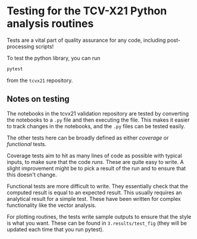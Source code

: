 # Testing for the TCV-X21 Python analysis routines

Tests are a vital part of quality assurance for any code, including post-processing scripts!

To test the python library, you can run
```bash
pytest
```
from the `tcvx21` repository.

## Notes on testing

The notebooks in the tcvx21 validation repository are tested by converting the notebooks to a `.py` file and then executing the file.
This makes it easier to track changes in the notebooks, and the `.py` files can be tested easily.

The other tests here can be broadly defined as either *coverage* or *functional* tests.

Coverage tests aim to hit as many lines of code as possible with typical inputs, to make sure that the code *runs*.
These are quite easy to write. A slight improvement might be to pick a result of the run and to ensure that this
doesn't change.

Functional tests are more difficult to write. They essentially check that the computed result is equal to
an expected result. This usually requires an analytical result for a simple test. These have been written for
complex functionality like the vector analysis.

For plotting routines, the tests write sample outputs to ensure that the style is what you want. These can be found in `3.results/test_fig` (they will be updated each time that you run pytest).
